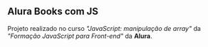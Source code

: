 ## Alura Books com JS

Projeto realizado no curso *"JavaScript: manipulação de array"* da *"Formação JavaScript para Front-end"* da **Alura**.

